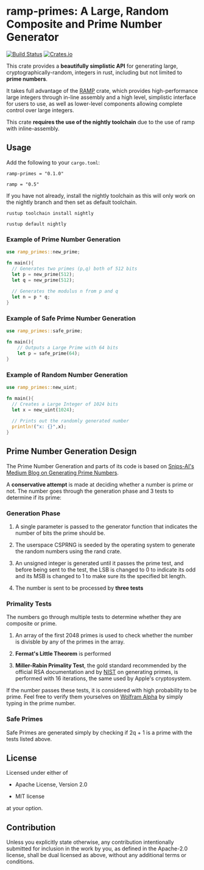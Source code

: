 # ramp-primes: A Large, Random Composite and Prime Number Generator

[![Build Status](https://travis-ci.org/0xSilene/ramp-primes.svg?branch=master)](https://travis-ci.org/0xSilene/ramp-primes)
[![Crates.io](https://img.shields.io/crates/v/ramp-primes)](https://crates.io/crates/ramp-primes)

This crate provides a **beautifully simplistic API** for generating large, cryptographically-random, integers in rust, including but not limited to **prime numbers**.

It takes full advantage of the [RAMP](https://crates.io/crates/ramp) crate, which provides high-performance large integers through in-line assembly and a high level, simplistic interface for users to use, as well as lower-level components allowing complete control over large integers.

This crate **requires the use of the nightly toolchain** due to the use of ramp with inline-assembly.

## Usage

Add the following to your `cargo.toml`:

`ramp-primes = "0.1.0"`

`ramp = "0.5"`

If you have not already, install the nightly toolchain as this will only work on the nightly branch and then set as default toolchain.

`rustup toolchain install nightly`

`rustup default nightly`

### Example of Prime Number Generation

```rust
use ramp_primes::new_prime;

fn main(){
  // Generates two primes (p,q) both of 512 bits
  let p = new_prime(512);
  let q = new_prime(512);
  
  // Generates the modulus n from p and q
  let n = p * q;
}
```

### Example of Safe Prime Number Generation

```rust
use ramp_primes::safe_prime;

fn main(){
    // Outputs a Large Prime with 64 bits
    let p = safe_prime(64);
}
```

### Example of Random Number Generation

```rust
use ramp_primes::new_uint;

fn main(){
  // Creates a Large Integer of 1024 bits
  let x = new_uint(1024);
  
  // Prints out the randomly generated number
  println!("x: {}",x);
}
```

## Prime Number Generation Design

The Prime Number Generation and parts of its code is based on [Snips-AI's Medium Blog on Generating Prime Numbers](https://medium.com/snips-ai/prime-number-generation-2a02f28508ff).

A **conservative attempt** is made at deciding whether a number is prime or not. The number goes through the generation phase and 3 tests to determine if its prime:

### Generation Phase

1. A single parameter is passed to the generator function that indicates the number of bits the prime should be.

2. The userspace CSPRNG is seeded by the operating system to generate the random numbers using the rand crate.

3. An unsigned integer is generated until it passes the prime test, and before being sent to the test, the LSB is changed to 0 to indicate its odd and its MSB is changed to 1 to make sure its the specified bit length.

4. The number is sent to be processed by **three tests**

### Primality Tests

The numbers go through multiple tests to determine whether they are composite or prime.

1. An array of the first 2048 primes is used to check whether the number is divisble by any of the primes in the array.

2. **Fermat's Little Theorem** is performed

3. **Miller-Rabin Primality Test**, the gold standard recommended by the official RSA documentation and by [NIST](https://nvlpubs.nist.gov/nistpubs/FIPS/NIST.FIPS.186-4.pdf) on generating primes, is performed with 16 iterations, the same used by Apple's cryptosystem.

If the number passes these tests, it is considered with high probability to be prime. Feel free to verify them yourselves on [Wolfram Alpha](https://www.wolframalpha.com/) by simply typing in the prime number.

### Safe Primes

Safe Primes are generated simply by checking if 2q + 1 is a prime with the tests listed above.

## License

Licensed under either of

* Apache License, Version 2.0

* MIT license

at your option.

## Contribution

Unless you explicitly state otherwise, any contribution intentionally submitted for inclusion in the work by you, as defined in the Apache-2.0 license, shall be dual licensed as above, without any additional terms or conditions.
